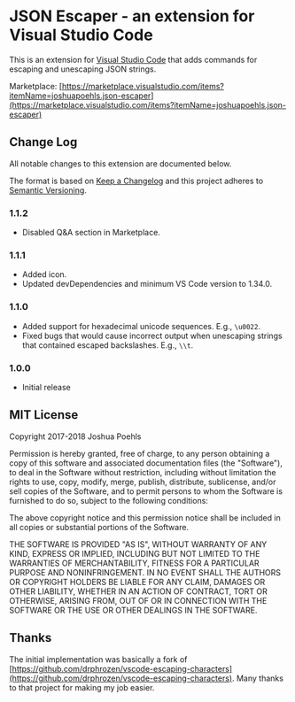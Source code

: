 # JSON Escaper - an extension for Visual Studio Code

This is an extension for [Visual Studio Code] that adds commands for escaping and unescaping JSON strings.

Marketplace: [https://marketplace.visualstudio.com/items?itemName=joshuapoehls.json-escaper](https://marketplace.visualstudio.com/items?itemName=joshuapoehls.json-escaper)

## Change Log

All notable changes to this extension are documented below.

The format is based on [Keep a Changelog](http://keepachangelog.com/) and this project adheres to [Semantic Versioning](http://semver.org/).

### 1.1.2
- Disabled Q&A section in Marketplace.

### 1.1.1
- Added icon.
- Updated devDependencies and minimum VS Code version to 1.34.0.

### 1.1.0
- Added support for hexadecimal unicode sequences. E.g., `\u0022`.
- Fixed bugs that would cause incorrect output when unescaping strings that contained escaped backslashes. E.g., `\\t`.

### 1.0.0
- Initial release

## MIT License

Copyright 2017-2018 Joshua Poehls

Permission is hereby granted, free of charge, to any person obtaining a copy of this software and associated documentation files (the "Software"), to deal in the Software without restriction, including without limitation the rights to use, copy, modify, merge, publish, distribute, sublicense, and/or sell copies of the Software, and to permit persons to whom the Software is furnished to do so, subject to the following conditions:

The above copyright notice and this permission notice shall be included in all copies or substantial portions of the Software.

THE SOFTWARE IS PROVIDED "AS IS", WITHOUT WARRANTY OF ANY KIND, EXPRESS OR IMPLIED, INCLUDING BUT NOT LIMITED TO THE WARRANTIES OF MERCHANTABILITY, FITNESS FOR A PARTICULAR PURPOSE AND NONINFRINGEMENT. IN NO EVENT SHALL THE AUTHORS OR COPYRIGHT HOLDERS BE LIABLE FOR ANY CLAIM, DAMAGES OR OTHER LIABILITY, WHETHER IN AN ACTION OF CONTRACT, TORT OR OTHERWISE, ARISING FROM, OUT OF OR IN CONNECTION WITH THE SOFTWARE OR THE USE OR OTHER DEALINGS IN THE SOFTWARE.

## Thanks

The initial implementation was basically a fork of [https://github.com/drphrozen/vscode-escaping-characters](https://github.com/drphrozen/vscode-escaping-characters). Many thanks to that project for making my job easier.

[Visual Studio Code]: https://code.visualstudio.com